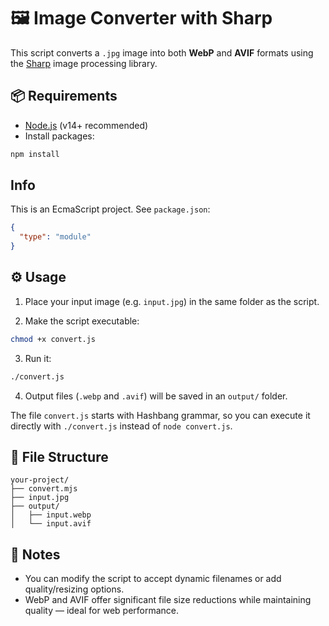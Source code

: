 # 🖼️ Image Converter with Sharp

This script converts a `.jpg` image into both **WebP** and **AVIF** formats using the [Sharp](https://www.npmjs.com/package/sharp) image processing library.

## 📦 Requirements

- [Node.js](https://nodejs.org/) (v14+ recommended)
- Install packages:

```bash
npm install
```

## Info

This is an EcmaScript project. See `package.json`:

```json
{
  "type": "module"
}
```

## ⚙️ Usage

1. Place your input image (e.g. `input.jpg`) in the same folder as the script.

2. Make the script executable:

```bash
chmod +x convert.js
```

3. Run it:

```bash
./convert.js
```

4. Output files (`.webp` and `.avif`) will be saved in an `output/` folder.


The file `convert.js` starts with Hashbang grammar, so you can execute it directly with `./convert.js` instead of `node convert.js`.

## 📂 File Structure

```
your-project/
├── convert.mjs
├── input.jpg
├── output/
│   ├── input.webp
│   └── input.avif
```

## 📝 Notes

- You can modify the script to accept dynamic filenames or add quality/resizing options.
- WebP and AVIF offer significant file size reductions while maintaining quality — ideal for web performance.
